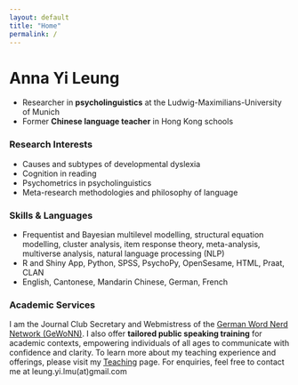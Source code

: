```yaml
---
layout: default
title: "Home"
permalink: /
---
```


# Anna Yi Leung
- Researcher in **psycholinguistics** at the Ludwig-Maximilians-University of Munich
- Former **Chinese language teacher** in Hong Kong schools

### **Research Interests**
- Causes and subtypes of developmental dyslexia
- Cognition in reading
- Psychometrics in psycholinguistics
- Meta-research methodologies and philosophy of language

### **Skills & Languages**
- Frequentist and Bayesian multilevel modelling, structural equation modelling, cluster analysis, item response theory, meta-analysis, multiverse analysis, natural language processing (NLP)
- R and Shiny App, Python, SPSS, PsychoPy, OpenSesame, HTML, Praat, CLAN
- English, Cantonese, Mandarin Chinese, German, French

### **Academic Services**
I am the Journal Club Secretary and Webmistress of the [German Word Nerd Network (GeWoNN)](https://sites.google.com/view/gewonn/home). I also offer **tailored public speaking training** for academic contexts, empowering individuals of all ages to communicate with confidence and clarity. To learn more about my teaching experience and offerings, please visit my [Teaching](https://msleungyi.github.io/mywebsite/teaching/) page. For enquiries, feel free to contact me at leung.yi.lmu(at)gmail.com
